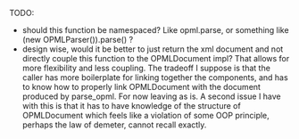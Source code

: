 TODO:

* should this function be namespaced? Like opml.parse, or something like
(new OPMLParser()).parse() ?
* design wise, would it be better to just return the xml document
and not directly couple this function to the OPMLDocument impl?
That allows for more flexibility and less coupling. The tradeoff I suppose
is that the caller has more boilerplate for linking together the
components, and has to know how to properly link OPMLDocument with the
document produced by parse_opml. For now leaving as is.
A second issue I have with this is that it has to have knowledge of the
structure of OPMLDocument which feels like a violation of some OOP
principle, perhaps the law of demeter, cannot recall exactly.
